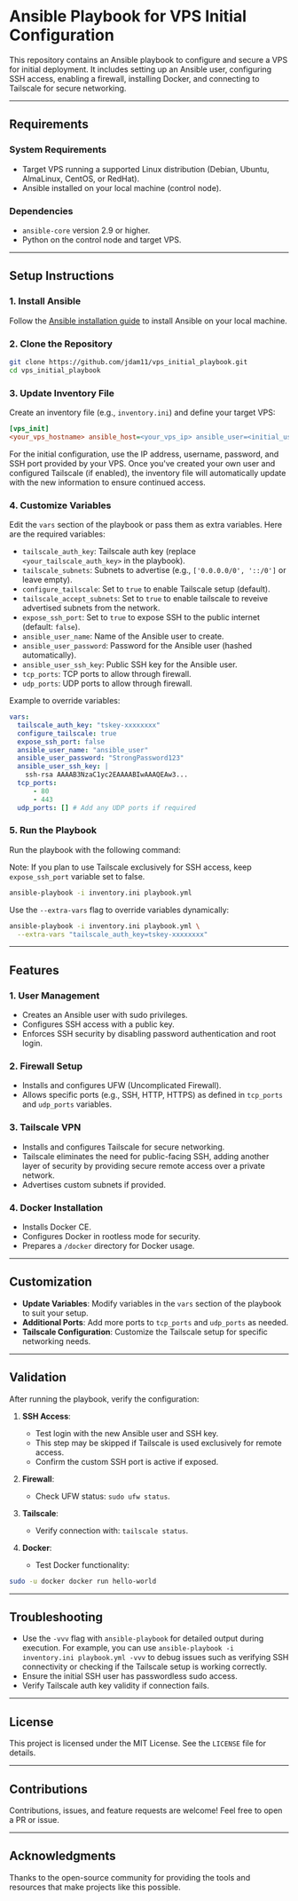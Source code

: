 # Ansible Playbook for VPS Initial Configuration

This repository contains an Ansible playbook to configure and secure a VPS for initial deployment. It includes setting up an Ansible user, configuring SSH access, enabling a firewall, installing Docker, and connecting to Tailscale for secure networking.

---

## Requirements

### System Requirements
- Target VPS running a supported Linux distribution (Debian, Ubuntu, AlmaLinux, CentOS, or RedHat).
- Ansible installed on your local machine (control node).

### Dependencies
- `ansible-core` version 2.9 or higher.
- Python on the control node and target VPS.

---

## Setup Instructions

### 1. Install Ansible

Follow the [Ansible installation guide](https://docs.ansible.com/ansible/latest/installation_guide/index.html) to install Ansible on your local machine.

### 2. Clone the Repository

```bash
git clone https://github.com/jdam11/vps_initial_playbook.git
cd vps_initial_playbook
```

### 3. Update Inventory File

Create an inventory file (e.g., `inventory.ini`) and define your target VPS:

```ini
[vps_init]
<your_vps_hostname> ansible_host=<your_vps_ip> ansible_user=<initial_user> ansible_password=<password> ansible_port=<ssh port>
```
For the initial configuration, use the IP address, username, password, and SSH port provided by your VPS. Once you've created your own user and configured Tailscale (if enabled), the inventory file will automatically update with the new information to ensure continued access.

### 4. Customize Variables

Edit the `vars` section of the playbook or pass them as extra variables. Here are the required variables:

- `tailscale_auth_key`: Tailscale auth key (replace `<your_tailscale_auth_key>` in the playbook).
- `tailscale_subnets`: Subnets to advertise (e.g., `['0.0.0.0/0', '::/0']` or leave empty).
- `configure_tailscale`: Set to `true` to enable Tailscale setup (default).
- `tailscale_accept_subnets`: Set to `true` to enable tailscale to reveive advertised subnets from the network.
- `expose_ssh_port`: Set to `true` to expose SSH to the public internet (default: `false`).
- `ansible_user_name`: Name of the Ansible user to create.
- `ansible_user_password`: Password for the Ansible user (hashed automatically).
- `ansible_user_ssh_key`: Public SSH key for the Ansible user.
- `tcp_ports`: TCP ports to allow through firewall.
- `udp_ports`: UDP ports to allow through firewall.

Example to override variables:

```yaml
vars:
  tailscale_auth_key: "tskey-xxxxxxxx"
  configure_tailscale: true
  expose_ssh_port: false
  ansible_user_name: "ansible_user"
  ansible_user_password: "StrongPassword123"
  ansible_user_ssh_key: |
    ssh-rsa AAAAB3NzaC1yc2EAAAABIwAAAQEAw3...
  tcp_ports:
      - 80 
      - 443
  udp_ports: [] # Add any UDP ports if required
```

### 5. Run the Playbook

Run the playbook with the following command:

Note: If you plan to use Tailscale exclusively for SSH access, keep `expose_ssh_port` variable set to false.

```bash
ansible-playbook -i inventory.ini playbook.yml
```

Use the `--extra-vars` flag to override variables dynamically:

```bash
ansible-playbook -i inventory.ini playbook.yml \
  --extra-vars "tailscale_auth_key=tskey-xxxxxxxx"
```

---

## Features

### 1. User Management
- Creates an Ansible user with sudo privileges.
- Configures SSH access with a public key.
- Enforces SSH security by disabling password authentication and root login.

### 2. Firewall Setup
- Installs and configures UFW (Uncomplicated Firewall).
- Allows specific ports (e.g., SSH, HTTP, HTTPS) as defined in `tcp_ports` and `udp_ports` variables.

### 3. Tailscale VPN
- Installs and configures Tailscale for secure networking.
- Tailscale eliminates the need for public-facing SSH, adding another layer of security by providing secure remote access over a private network.
- Advertises custom subnets if provided.

### 4. Docker Installation
- Installs Docker CE.
- Configures Docker in rootless mode for security.
- Prepares a `/docker` directory for Docker usage.

---

## Customization

- **Update Variables**: Modify variables in the `vars` section of the playbook to suit your setup.
- **Additional Ports**: Add more ports to `tcp_ports` and `udp_ports` as needed.
- **Tailscale Configuration**: Customize the Tailscale setup for specific networking needs.

---

## Validation

After running the playbook, verify the configuration:

1. **SSH Access**:
   - Test login with the new Ansible user and SSH key.
   - This step may be skipped if Tailscale is used exclusively for remote access.
   - Confirm the custom SSH port is active if exposed.

2. **Firewall**:
   - Check UFW status: `sudo ufw status`.

3. **Tailscale**:
   - Verify connection with: `tailscale status`.

4. **Docker**:
   - Test Docker functionality:

```bash
sudo -u docker docker run hello-world
```

---

## Troubleshooting

- Use the `-vvv` flag with `ansible-playbook` for detailed output during execution. For example, you can use `ansible-playbook -i inventory.ini playbook.yml -vvv` to debug issues such as verifying SSH connectivity or checking if the Tailscale setup is working correctly.
- Ensure the initial SSH user has passwordless sudo access.
- Verify Tailscale auth key validity if connection fails.

---

## License

This project is licensed under the MIT License. See the `LICENSE` file for details.

---

## Contributions

Contributions, issues, and feature requests are welcome! Feel free to open a PR or issue.

---

## Acknowledgments

Thanks to the open-source community for providing the tools and resources that make projects like this possible.

